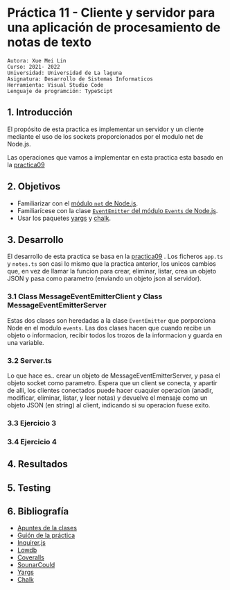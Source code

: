 # Práctica 11 - Cliente y servidor para una aplicación de procesamiento de notas de texto
```
Autora: Xue Mei Lin
Curso: 2021- 2022
Universidad: Universidad de La laguna
Asignatura: Desarrollo de Sistemas Informaticos
Herramienta: Visual Studio Code
Lenguaje de programción: TypeScipt
```
## 1. Introducción

El propósito de esta practica es implementar un servidor y un cliente mediante el uso de los sockets proporcionados por el modulo net de Node.js.

Las operaciones que vamos a implementar en esta practica esta basado en la [practica09](https://ull-esit-inf-dsi-2122.github.io/ull-esit-inf-dsi-21-22-prct09-filesystem-notes-app-XueMei-L/)

## 2. Objetivos

- Familiarizar con el [módulo `net` de Node.js](https://nodejs.org/dist/latest-v16.x/docs/api/net.html).
- Familiarícese con la clase [`EventEmitter` del módulo `Events` de Node.js](https://nodejs.org/dist/latest-v16.x/docs/api/events.html#events_class_eventemitter).
- Usar los paquetes [yargs](https://www.npmjs.com/package/yargs) y [chalk](https://www.npmjs.com/package/chalk).

## 3. Desarrollo
El desarrollo de esta practica se basa en la [practica09](https://ull-esit-inf-dsi-2122.github.io/ull-esit-inf-dsi-21-22-prct09-filesystem-notes-app-XueMei-L/) . Los ficheros `app.ts` y `notes.ts` son casi lo mismo que la practica anterior, los unicos cambios que,  en vez de llamar la funcion para crear, eliminar, listar, crea un objeto JSON y pasa como parametro (enviando un objeto json al servidor).

### 3.1 Class MessageEventEmitterClient y Class MessageEventEmitterServer
Estas dos clases son heredadas a la clase `EventEmitter` que porporciona Node en el modulo `events`. Las dos clases hacen que cuando recibe un objeto o informacion, recibir todos los trozos de la informacion y guarda en una variable.

### 3.2 Server.ts
Lo que hace es.. crear un objeto de MessageEventEmitterServer,  y pasa el objeto socket como parametro.  Espera que un client se conecta, y apartir de alli, los clientes conectados puede hacer cuaquier operacion (anadir, modificar, eliminar, listar, y leer notas) y devuelve el mensaje como un objeto JSON (en string) al client, indicando si su operacion fuese exito.

### 3.3 Ejercicio 3 ###


### 3.4 Ejercicio 4  ###


## 4. Resultados

## 5. Testing


## 6. Bibliografía
- [Apuntes de la clases](https://ull-esit-inf-dsi-2122.github.io/typescript-theory/)
- [Guión de la práctica](https://ull-esit-inf-dsi-2122.github.io/prct07-music-dataModel/)
- [Inquirer.js](https://www.npmjs.com/package/inquirer)
- [Lowdb](https://www.npmjs.com/package/lowdb)
- [Coveralls](https://coveralls.io/)
- [SounarCould](https://sonarcloud.io/)
- [Yargs](https://www.npmjs.com/package/yargs)
- [Chalk](https://www.npmjs.com/package/chalk)

